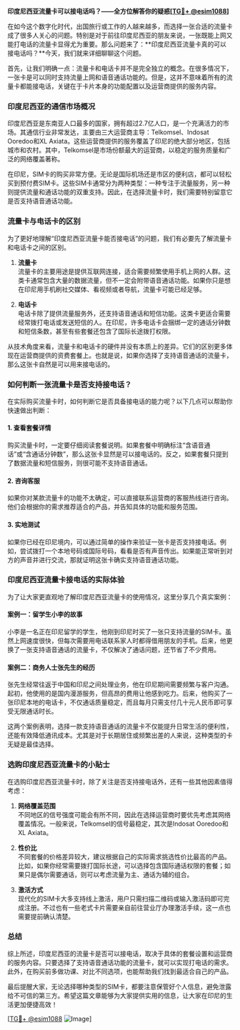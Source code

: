 **印度尼西亚流量卡可以接电话吗？——全方位解答你的疑惑[[TG💪+ @esim1088](https://t.me/s/esim1088)]**

在如今这个数字化时代，出国旅行或工作的人越来越多，而选择一张合适的流量卡成了很多人关心的问题。特别是对于前往印度尼西亚的朋友来说，一张既能上网又能打电话的流量卡显得尤为重要。那么问题来了：**印度尼西亚流量卡真的可以接电话吗？**今天，我们就来详细聊聊这个问题。

首先，让我们明确一点：流量卡和电话卡并不是完全独立的概念。在很多情况下，一张卡是可以同时支持流量上网和语音通话功能的。但是，这并不意味着所有的流量卡都能接电话，关键在于卡片本身的功能配置以及运营商提供的服务内容。

### 印度尼西亚的通信市场概况

印度尼西亚是东南亚人口最多的国家，拥有超过2.7亿人口，是一个充满活力的市场。其通信行业非常发达，主要由三大运营商主导：Telkomsel、Indosat Ooredoo和XL Axiata。这些运营商提供的服务覆盖了印尼的绝大部分地区，包括城市和农村。其中，Telkomsel是市场份额最大的运营商，以稳定的服务质量和广泛的网络覆盖著称。

在印尼，SIM卡的购买非常方便。无论是国际机场还是市区的便利店，都可以轻松买到预付费SIM卡。这些SIM卡通常分为两种类型：一种专注于流量服务，另一种则提供流量和通话功能的双重支持。因此，在选择流量卡时，我们需要特别留意它是否支持语音通话功能。

### 流量卡与电话卡的区别

为了更好地理解“印度尼西亚流量卡能否接电话”的问题，我们有必要先了解流量卡和电话卡之间的区别。

1. **流量卡**  
   流量卡的主要用途是提供互联网连接，适合需要频繁使用手机上网的人群。这类卡通常包含大量的数据流量，但不一定会附带语音通话功能。如果你只是想在印尼用手机刷社交媒体、看视频或者导航，流量卡可能已经足够。

2. **电话卡**  
   电话卡除了提供流量服务外，还支持语音通话和短信功能。这类卡更适合需要经常拨打电话或发送短信的人。在印尼，许多电话卡会捆绑一定的通话分钟数和短信条数，甚至有些套餐还包含了国际长途拨打权限。

从技术角度来看，流量卡和电话卡的硬件并没有本质上的差异。它们的区别更多体现在运营商提供的资费套餐上。也就是说，如果你选择了支持语音通话的流量卡，那么这张卡自然是可以用来接电话的。

### 如何判断一张流量卡是否支持接电话？

在实际购买流量卡时，如何判断它是否具备接电话的能力呢？以下几点可以帮助你快速做出判断：

#### 1. 查看套餐详情
购买流量卡时，一定要仔细阅读套餐说明。如果套餐中明确标注“含语音通话”或“含通话分钟数”，那么这张卡显然是可以接电话的。反之，如果套餐只提到了数据流量和短信服务，则很可能不支持语音通话。

#### 2. 咨询客服
如果你对某款流量卡的功能不太确定，可以直接联系运营商的客服热线进行咨询。他们会根据你的需求推荐适合的产品，并告知具体的功能和服务范围。

#### 3. 实地测试
如果你已经在印尼境内，可以通过简单的操作来验证一张卡是否支持接电话。例如，尝试拨打一个本地号码或国际号码，看看是否有声音传出。如果能正常听到对方的声音并进行交流，那就证明这张卡确实支持语音通话功能。

### 印度尼西亚流量卡接电话的实际体验

为了让大家更直观地了解印度尼西亚流量卡的使用情况，这里分享几个真实案例：

#### 案例一：留学生小李的故事
小李是一名正在印尼留学的学生，他刚到印尼时买了一张只支持流量的SIM卡。虽然上网速度很快，但每次需要用电话联系家人时都得借用朋友的手机。后来，他更换了一张支持语音通话的流量卡，不仅解决了通话问题，还节省了不少费用。

#### 案例二：商务人士张先生的经历
张先生经常往返于中国和印尼之间处理业务，他在印尼期间需要频繁与客户沟通。起初，他使用的是国内漫游服务，但高昂的费用让他感到吃力。后来，他购买了一张印尼本地的电话卡，不仅通话质量稳定，而且每月只需支付几十元人民币即可享受无限通话时长。

这两个案例表明，选择一款支持语音通话的流量卡不仅能提升日常生活的便利性，还能有效降低通讯成本。尤其是对于长期居住或频繁出差的人来说，这种类型的卡无疑是最佳选择。

### 选购印度尼西亚流量卡的小贴士

在选购印度尼西亚流量卡时，除了关注是否支持接电话外，还有一些其他因素值得考虑：

1. **网络覆盖范围**  
   不同地区的信号强度可能会有所不同，因此在选择运营商时要优先考虑其网络覆盖情况。一般来说，Telkomsel的信号最稳定，其次是Indosat Ooredoo和XL Axiata。

2. **性价比**  
   不同套餐的价格差异较大，建议根据自己的实际需求挑选性价比最高的产品。比如，如果你经常需要拨打国际长途，可以选择包含国际通话权限的套餐；如果只是偶尔需要通话，则可以考虑流量为主、通话为辅的组合。

3. **激活方式**  
   现代化的SIM卡大多支持线上激活，用户只需扫描二维码或输入激活码即可完成注册。不过也有一些老式卡片需要亲自前往营业厅办理激活手续，这一点也需要提前确认清楚。

### 总结

综上所述，印度尼西亚的流量卡是否可以接电话，取决于具体的套餐设置和运营商的服务内容。只要选择了支持语音通话功能的流量卡，就可以实现打电话的需求。此外，在购买前多做功课、对比不同选项，也能帮助我们找到最适合自己的产品。

最后提醒大家，无论选择哪种类型的SIM卡，都要注意保管好个人信息，避免泄露给不可信的第三方。希望这篇文章能够为大家提供实用的信息，让大家在印尼的生活更加便捷高效！

[[TG💪+ @esim1088](https://t.me/s/esim1088) ![Image](https://i.postimg.cc/4NQfJmqS/Snipaste-2025-05-13-00-14-12.png)]